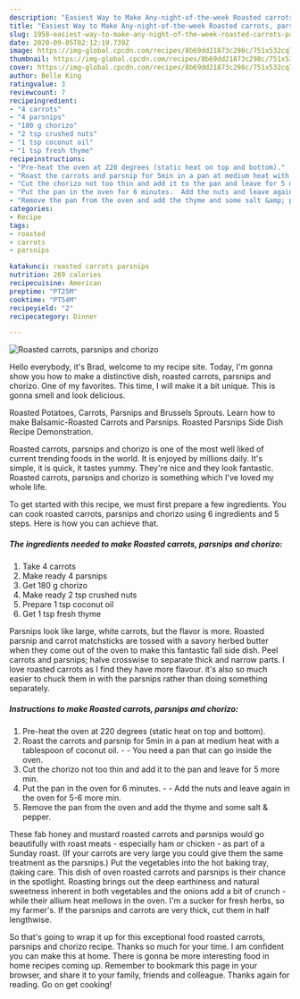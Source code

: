 ```yaml
---
description: "Easiest Way to Make Any-night-of-the-week Roasted carrots, parsnips and chorizo"
title: "Easiest Way to Make Any-night-of-the-week Roasted carrots, parsnips and chorizo"
slug: 1958-easiest-way-to-make-any-night-of-the-week-roasted-carrots-parsnips-and-chorizo
date: 2020-09-05T02:12:19.739Z
image: https://img-global.cpcdn.com/recipes/8b69dd21873c298c/751x532cq70/roasted-carrots-parsnips-and-chorizo-recipe-main-photo.jpg
thumbnail: https://img-global.cpcdn.com/recipes/8b69dd21873c298c/751x532cq70/roasted-carrots-parsnips-and-chorizo-recipe-main-photo.jpg
cover: https://img-global.cpcdn.com/recipes/8b69dd21873c298c/751x532cq70/roasted-carrots-parsnips-and-chorizo-recipe-main-photo.jpg
author: Belle King
ratingvalue: 3
reviewcount: 7
recipeingredient:
- "4 carrots"
- "4 parsnips"
- "180 g chorizo"
- "2 tsp crushed nuts"
- "1 tsp coconut oil"
- "1 tsp fresh thyme"
recipeinstructions:
- "Pre-heat the oven at 220 degrees (static heat on top and bottom)."
- "Roast the carrots and parsnip for 5min in a pan at medium heat with a tablespoon of coconut oil.  You need a pan that can go inside the oven."
- "Cut the chorizo not too thin and add it to the pan and leave for 5 more min."
- "Put the pan in the oven for 6 minutes.  Add the nuts and leave again in the oven for 5-6 more min."
- "Remove the pan from the oven and add the thyme and some salt &amp; pepper."
categories:
- Recipe
tags:
- roasted
- carrots
- parsnips

katakunci: roasted carrots parsnips 
nutrition: 269 calories
recipecuisine: American
preptime: "PT25M"
cooktime: "PT54M"
recipeyield: "2"
recipecategory: Dinner

---
```



![Roasted carrots, parsnips and chorizo](https://img-global.cpcdn.com/recipes/8b69dd21873c298c/751x532cq70/roasted-carrots-parsnips-and-chorizo-recipe-main-photo.jpg)

Hello everybody, it's Brad, welcome to my recipe site. Today, I'm gonna show you how to make a distinctive dish, roasted carrots, parsnips and chorizo. One of my favorites. This time, I will make it a bit unique. This is gonna smell and look delicious.

Roasted Potatoes, Carrots, Parsnips and Brussels Sprouts. Learn how to make Balsamic-Roasted Carrots and Parsnips. Roasted Parsnips Side Dish Recipe Demonstration.

Roasted carrots, parsnips and chorizo is one of the most well liked of current trending foods in the world. It is enjoyed by millions daily. It's simple, it is quick, it tastes yummy. They're nice and they look fantastic. Roasted carrots, parsnips and chorizo is something which I've loved my whole life.


To get started with this recipe, we must first prepare a few ingredients. You can cook roasted carrots, parsnips and chorizo using 6 ingredients and 5 steps. Here is how you can achieve that.

<!--inarticleads1-->

##### The ingredients needed to make Roasted carrots, parsnips and chorizo:

1. Take 4 carrots
1. Make ready 4 parsnips
1. Get 180 g chorizo
1. Make ready 2 tsp crushed nuts
1. Prepare 1 tsp coconut oil
1. Get 1 tsp fresh thyme


Parsnips look like large, white carrots, but the flavor is more. Roasted parsnip and carrot matchsticks are tossed with a savory herbed butter when they come out of the oven to make this fantastic fall side dish. Peel carrots and parsnips; halve crosswise to separate thick and narrow parts. I love roasted carrots as I find they have more flavour. it&#39;s also so much easier to chuck them in with the parsnips rather than doing something separately. 

<!--inarticleads2-->

##### Instructions to make Roasted carrots, parsnips and chorizo:

1. Pre-heat the oven at 220 degrees (static heat on top and bottom).
1. Roast the carrots and parsnip for 5min in a pan at medium heat with a tablespoon of coconut oil. -  - You need a pan that can go inside the oven.
1. Cut the chorizo not too thin and add it to the pan and leave for 5 more min.
1. Put the pan in the oven for 6 minutes. -  - Add the nuts and leave again in the oven for 5-6 more min.
1. Remove the pan from the oven and add the thyme and some salt &amp; pepper.


These fab honey and mustard roasted carrots and parsnips would go beautifully with roast meats - especially ham or chicken - as part of a Sunday roast. (If your carrots are very large you could give them the same treatment as the parsnips.) Put the vegetables into the hot baking tray, (taking care. This dish of oven roasted carrots and parsnips is their chance in the spotlight. Roasting brings out the deep earthiness and natural sweetness inherent in both vegetables and the onions add a bit of crunch - while their allium heat mellows in the oven. I&#39;m a sucker for fresh herbs, so my farmer&#39;s. If the parsnips and carrots are very thick, cut them in half lengthwise. 

So that's going to wrap it up for this exceptional food roasted carrots, parsnips and chorizo recipe. Thanks so much for your time. I am confident you can make this at home. There is gonna be more interesting food in home recipes coming up. Remember to bookmark this page in your browser, and share it to your family, friends and colleague. Thanks again for reading. Go on get cooking!
